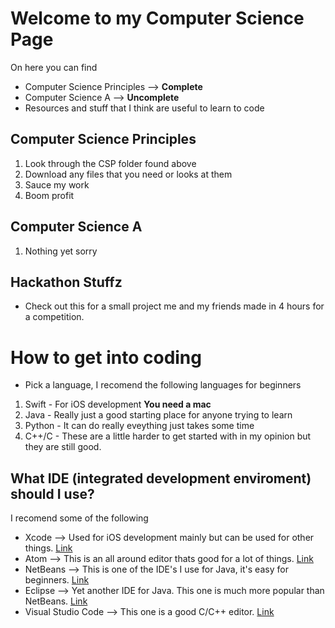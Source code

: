 # Welcome to my Computer Science Page
On here you can find
- Computer Science Principles --> **Complete**
- Computer Science A --> **Uncomplete**
- Resources and stuff that I think are useful to learn to code

## Computer Science Principles
1. Look through the CSP folder found above
2. Download any files that you need or looks at them
3. Sauce my work
4. Boom profit

## Computer Science A
1. Nothing yet sorry

## Hackathon Stuffz
- Check out this for a small project me and my friends made in 4 hours for a competition.

# How to get into coding
- Pick a language, I recomend the following languages for beginners
1. Swift - For iOS development **You need a mac**
2. Java - Really just a good starting place for anyone trying to learn
3. Python - It can do really eveything just takes some time
4. C++/C - These are a little harder to get started with in my opinion but they are still good.

## What IDE (integrated development enviroment) should I use?
I recomend some of the following
- Xcode --> Used for iOS development mainly but can be used for other things. [Link](https://developer.apple.com/xcode/)
- Atom --> This is an all around editor thats good for a lot of things. [Link](https://atom.io)
- NetBeans --> This is one of the IDE's I use for Java, it's easy for beginners. [Link](https://netbeans.org)
- Eclipse --> Yet another IDE for Java. This one is much more popular than NetBeans. [Link](https://www.eclipse.org)
- Visual Studio Code --> This one is a good C/C++ editor. [Link](https://code.visualstudio.com)

